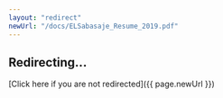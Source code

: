 ```yaml
---
layout: "redirect"
newUrl: "/docs/ELSabasaje_Resume_2019.pdf"
---
```


## Redirecting...
[Click here if you are not redirected]({{ page.newUrl }})


  <script>location='{{ page.newUrl }}'</script>
